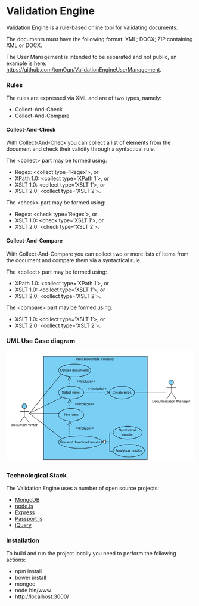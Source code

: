 # Validation Engine

Validation Engine is a rule-based online tool for validating documents. 

The documents must have the following format: XML; DOCX; ZIP containing XML or DOCX.

The User Management is intended to be separated and not public, an example is here: https://github.com/tomOgn/ValidationEngineUserManagement.
### Rules

The rules are expressed via XML and are of two types, namely:
- Collect-And-Check
- Collect-And-Compare

#### Collect-And-Check
With Collect-And-Check you can collect a list of elements from the document and check their validity through a syntactical rule.

The \<collect\> part may be formed using:
- Regex: \<collect type=’Regex’\>, or
- XPath 1.0: \<collect type=’XPath 1’\>, or
- XSLT 1.0: \<collect type=’XSLT 1’\>, or
- XSLT 2.0: \<collect type=’XSLT 2’\>.

The \<check\> part may be formed using:
- Regex: \<check type=’Regex’\>, or
- XSLT 1.0: \<check type=’XSLT 1’\>, or
- XSLT 2.0: \<check type=’XSLT 2’\>.

#### Collect-And-Compare
With Collect-And-Compare you can collect two or more lists of items from the document and compare them via a syntactical rule.

The \<collect\> part may be formed using:
- XPath 1.0: \<collect type=’XPath 1’\>, or
- XSLT 1.0: \<collect type=’XSLT 1’\>, or
- XSLT 2.0: \<collect type=’XSLT 2’\>.

The \<compare\> part may be formed using:
- XSLT 1.0: \<collect type=’XSLT 1’\>, or
- XSLT 2.0: \<collect type=’XSLT 2’\>.

### UML Use Case diagram

![alt text](https://github.com/tomOgn/ValidationEngine/blob/master/use-case-validator.png)

### Technological Stack
The Validation Engine uses a number of open source projects:

* [MongoDB]
* [node.js]
* [Express]
* [Passport.js]
* [jQuery]

### Installation
To build and run the project locally you need to perform the following actions:
  - npm install
  - bower install
  - mongod
  - node bin/www
  - http://localhost:3000/
 
   [node.js]: <http://nodejs.org>
   [jQuery]: <http://jquery.com>
   [express]: <http://expressjs.com>
   [Passport.js]: <http://passportjs.org> 
   [MongoDB]: <https://www.mongodb.com>

